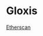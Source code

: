 # Gloxis

[Etherscan](https://rinkeby.etherscan.io/address/0xBBA6955229859Ec42058d5c05d96F6cFE6Ffb3B2)